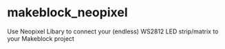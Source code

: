 # makeblock_neopixel
Use Neopixel Libary to connect your (endless) WS2812 LED strip/matrix to your Makeblock project
